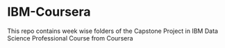 # IBM-Coursera
This repo contains week wise folders of the Capstone Project in IBM Data Science Professional Course from Coursera
